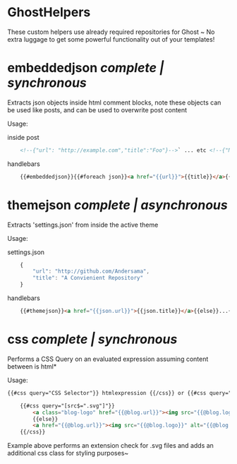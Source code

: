 # GhostHelpers

These custom helpers use already required repositories for Ghost ~ No extra luggage to get some powerful functionality out of your templates!

# embeddedjson *complete | synchronous*
Extracts json objects inside html comment blocks, note these objects can be used like posts, and can be used to overwrite post content

Usage:

inside post

```html 
	<!--{"url": "http://example.com","title":"Foo"}-->` ... etc <!--{"Multiple":"Objects","Per":"Post","If":"Needed"}-->
```

handlebars

```html
	{{#embeddedjson}}{{#foreach json}}<a href="{{url}}">{{title}}</a>{{/foreach}}{{else}}...{{/embeddedjson}}
```

# themejson *complete | asynchronous*
Extracts 'settings.json' from inside the active theme

Usage:

settings.json

```javascript
	{
		"url": "http://github.com/Andersama",
		"title": "A Convienient Repository"
	}
```

handlebars

```html
	{{#themejson}}<a href="{{json.url}}">{{json.title}}</a>{{else}}...{{/themejson}}
```

# css *complete | synchronous*

Performs a CSS Query on an evaluated expression assuming content between is html*

Usage: 

```html
{{#css query="CSS Selector"}} htmlexpression {{/css}} or {{#css query="CSS Selector"}} htmlexpression {{else}}  {{/css}}
```

```html
	{{#css query="[src$=".svg"]"}}
		<a class="blog-logo" href="{{@blog.url}}"><img src="{{@blog.logo}}" alt="{{@blog.title}}" /></a>
		{{else}}
		<a href="{{@blog.url}}"><img src="{{@blog.logo}}" alt="{{@blog.title}}" /></a>
	{{/css}}
```
Example above performs an extension check for .svg files and adds an additional css class for styling purposes~
